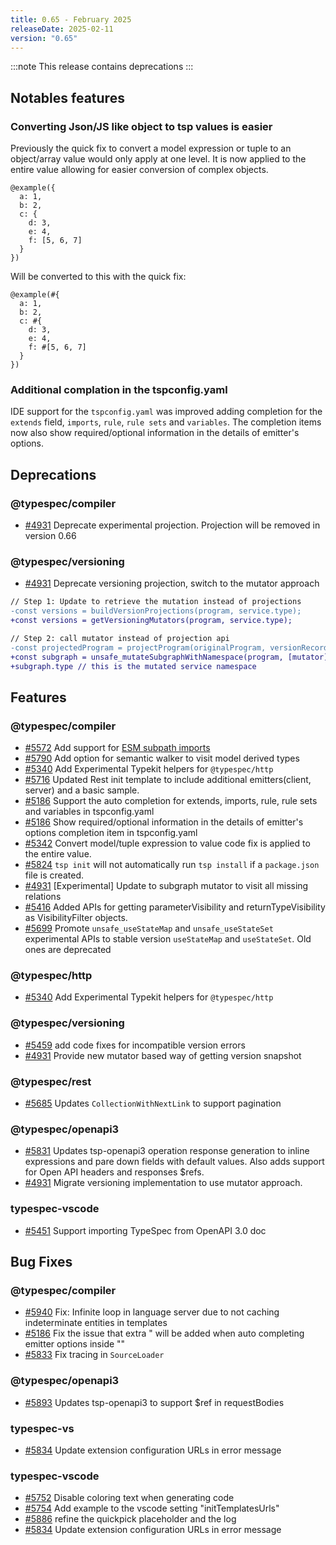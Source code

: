 ```yaml
---
title: 0.65 - February 2025
releaseDate: 2025-02-11
version: "0.65"
---
```


:::note
This release contains deprecations
:::

## Notables features

### Converting Json/JS like object to tsp values is easier

Previously the quick fix to convert a model expression or tuple to an object/array value would only apply at one level. It is now applied to the entire value allowing for easier conversion of complex objects.

```tsp
@example({
  a: 1,
  b: 2,
  c: {
    d: 3,
    e: 4,
    f: [5, 6, 7]
  }
})
```

Will be converted to this with the quick fix:

```tsp
@example(#{
  a: 1,
  b: 2,
  c: #{
    d: 3,
    e: 4,
    f: #[5, 6, 7]
  }
})
```

### Additional complation in the tspconfig.yaml

IDE support for the `tspconfig.yaml` was improved adding completion for the `extends` field, `imports`, `rule`, `rule sets` and `variables`. The completion items now also show required/optional information in the details of emitter's options.

## Deprecations

### @typespec/compiler

- [#4931](https://github.com/microsoft/typespec/pull/4931) Deprecate experimental projection. Projection will be removed in version 0.66

### @typespec/versioning

- [#4931](https://github.com/microsoft/typespec/pull/4931) Deprecate versioning projection, switch to the mutator approach

```diff lang="tsp"
// Step 1: Update to retrieve the mutation instead of projections
-const versions = buildVersionProjections(program, service.type);
+const versions = getVersioningMutators(program, service.type);

// Step 2: call mutator instead of projection api
-const projectedProgram = projectProgram(originalProgram, versionRecord.projections);
+const subgraph = unsafe_mutateSubgraphWithNamespace(program, [mutator], service.type);
+subgraph.type // this is the mutated service namespace
```

## Features

### @typespec/compiler

- [#5572](https://github.com/microsoft/typespec/pull/5572) Add support for [ESM subpath imports](https://nodejs.org/api/packages.html#subpath-imports)
- [#5790](https://github.com/microsoft/typespec/pull/5790) Add option for semantic walker to visit model derived types
- [#5340](https://github.com/microsoft/typespec/pull/5340) Add Experimental Typekit helpers for `@typespec/http`
- [#5716](https://github.com/microsoft/typespec/pull/5716) Updated Rest init template to include additional emitters(client, server) and a basic sample.
- [#5186](https://github.com/microsoft/typespec/pull/5186) Support the auto completion for extends, imports, rule, rule sets and variables in tspconfig.yaml
- [#5186](https://github.com/microsoft/typespec/pull/5186) Show required/optional information in the details of emitter's options completion item in tspconfig.yaml
- [#5342](https://github.com/microsoft/typespec/pull/5342) Convert model/tuple expression to value code fix is applied to the entire value.
- [#5824](https://github.com/microsoft/typespec/pull/5824) `tsp init` will not automatically run `tsp install` if a `package.json` file is created.
- [#4931](https://github.com/microsoft/typespec/pull/4931) [Experimental] Update to subgraph mutator to visit all missing relations
- [#5416](https://github.com/microsoft/typespec/pull/5416) Added APIs for getting parameterVisibility and returnTypeVisibility as VisibilityFilter objects.
- [#5699](https://github.com/microsoft/typespec/pull/5699) Promote `unsafe_useStateMap` and `unsafe_useStateSet` experimental APIs to stable version `useStateMap` and `useStateSet`. Old ones are deprecated

### @typespec/http

- [#5340](https://github.com/microsoft/typespec/pull/5340) Add Experimental Typekit helpers for `@typespec/http`

### @typespec/versioning

- [#5459](https://github.com/microsoft/typespec/pull/5459) add code fixes for incompatible version errors
- [#4931](https://github.com/microsoft/typespec/pull/4931) Provide new mutator based way of getting version snapshot

### @typespec/rest

- [#5685](https://github.com/microsoft/typespec/pull/5685) Updates `CollectionWithNextLink` to support pagination

### @typespec/openapi3

- [#5831](https://github.com/microsoft/typespec/pull/5831) Updates tsp-openapi3 operation response generation to inline expressions and pare down fields with default values. Also adds support for Open API headers and responses $refs.
- [#4931](https://github.com/microsoft/typespec/pull/4931) Migrate versioning implementation to use mutator approach.

### typespec-vscode

- [#5451](https://github.com/microsoft/typespec/pull/5451) Support importing TypeSpec from OpenAPI 3.0 doc

## Bug Fixes

### @typespec/compiler

- [#5940](https://github.com/microsoft/typespec/pull/5940) Fix: Infinite loop in language server due to not caching indeterminate entities in templates
- [#5186](https://github.com/microsoft/typespec/pull/5186) Fix the issue that extra " will be added when auto completing emitter options inside ""
- [#5833](https://github.com/microsoft/typespec/pull/5833) Fix tracing in `SourceLoader`

### @typespec/openapi3

- [#5893](https://github.com/microsoft/typespec/pull/5893) Updates tsp-openapi3 to support $ref in requestBodies

### typespec-vs

- [#5834](https://github.com/microsoft/typespec/pull/5834) Update extension configuration URLs in error message

### typespec-vscode

- [#5752](https://github.com/microsoft/typespec/pull/5752) Disable coloring text when generating code
- [#5754](https://github.com/microsoft/typespec/pull/5754) Add example to the vscode setting "initTemplatesUrls"
- [#5886](https://github.com/microsoft/typespec/pull/5886) refine the quickpick placeholder and the log
- [#5834](https://github.com/microsoft/typespec/pull/5834) Update extension configuration URLs in error message
